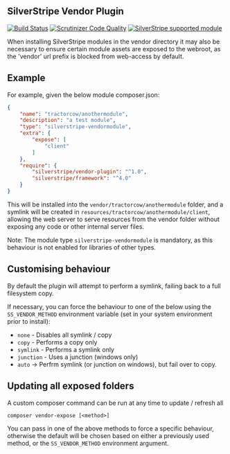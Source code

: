 ## SilverStripe Vendor Plugin

[![Build Status](https://api.travis-ci.com/silverstripe/vendor-plugin.svg?branch=1)](https://travis-ci.com/silverstripe/vendor-plugin)
[![Scrutinizer Code Quality](https://scrutinizer-ci.com/g/silverstripe/vendor-plugin/badges/quality-score.png?b=master)](https://scrutinizer-ci.com/g/silverstripe/vendor-plugin/?branch=master)
[![SilverStripe supported module](https://img.shields.io/badge/silverstripe-supported-0071C4.svg)](https://www.silverstripe.org/software/addons/silverstripe-commercially-supported-module-list/)

When installing SilverStripe modules in the vendor directory it may also be necessary
to ensure certain module assets are exposed to the webroot, as the 'vendor' url prefix
is blocked from web-access by default.

## Example

For example, given the below module composer.json:

```json
{
    "name": "tractorcow/anothermodule",
    "description": "a test module",
    "type": "silverstripe-vendormodule",
    "extra": {
        "expose": [
            "client"
        ]
    },
    "require": {
        "silverstripe/vendor-plugin": "^1.0",
        "silverstripe/framework": "^4.0"
    }
}
```

This will be installed into the `vendor/tractorcow/anothermodule` folder, and a
symlink will be created in `resources/tractorcow/anothermodule/client`, allowing
the web server to serve resources from the vendor folder without exposing any
code or other internal server files.

Note: The module type `silverstripe-vendormodule` is mandatory, as this behaviour
is not enabled for libraries of other types.

## Customising behaviour

By default the plugin will attempt to perform a symlink, failing back to a full
filesystem copy.

If necessary, you can force the behaviour to one of the below using the
`SS_VENDOR_METHOD` environment variable (set in your system environment prior to install):

  - `none` - Disables all symlink / copy
  - `copy` - Performs a copy only
  - `symlink` - Performs a symlink only
  - `junction` - Uses a junction (windows only)
  - `auto` -> Perfrm symlink (or junction on windows), but fail over to copy.

## Updating all exposed folders

A custom composer command can be run at any time to update / refresh all 

`composer vendor-expose [<method>]`

You can pass in one of the above methods to force a specific behaviour, otherwise
the default will be chosen based on either a previously used method,
or the `SS_VENDOR_METHOD` environment argument. 

